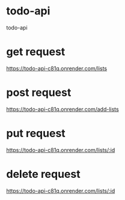 # todo-api
todo-api

# get request
https://todo-api-c81q.onrender.com/lists

# post request
https://todo-api-c81q.onrender.com/add-lists

# put request
https://todo-api-c81q.onrender.com/lists/:id

# delete request
https://todo-api-c81q.onrender.com/lists/:id

